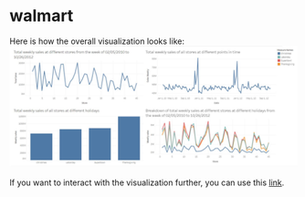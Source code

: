 # walmart
Here is how the overall visualization looks like:<br>
![My Image](https://github.com/parvatsapkota/walmart/blob/main/Dashboard.JPG)
<br><br>
 If you want to interact with the visualization further, you can use this [link](https://public.tableau.com/views/WalmartSalesExploration/Dashboard1?:language=en-US&publish=yes&:display_count=n&:origin=viz_share_link).
